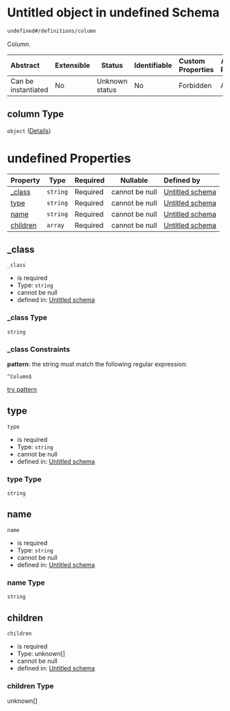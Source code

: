 # Untitled object in undefined Schema

```txt
undefined#/definitions/column
```

Column.


| Abstract            | Extensible | Status         | Identifiable | Custom Properties | Additional Properties | Access Restrictions | Defined In                                                              |
| :------------------ | ---------- | -------------- | ------------ | :---------------- | --------------------- | ------------------- | ----------------------------------------------------------------------- |
| Can be instantiated | No         | Unknown status | No           | Forbidden         | Allowed               | none                | [JTFSchema.schema.json\*](JTFSchema.schema.json "open original schema") |

## column Type

`object` ([Details](jtfschema-definitions-column.md))

# undefined Properties

| Property              | Type     | Required | Nullable       | Defined by                                                                                                                 |
| :-------------------- | -------- | -------- | -------------- | :------------------------------------------------------------------------------------------------------------------------- |
| [\_class](#_class)    | `string` | Required | cannot be null | [Untitled schema](jtfschema-definitions-column-properties-_class.md "undefined#/definitions/column/properties/\_class")    |
| [type](#type)         | `string` | Required | cannot be null | [Untitled schema](jtfschema-definitions-column-properties-type.md "undefined#/definitions/column/properties/type")         |
| [name](#name)         | `string` | Required | cannot be null | [Untitled schema](jtfschema-definitions-column-properties-name.md "undefined#/definitions/column/properties/name")         |
| [children](#children) | `array`  | Required | cannot be null | [Untitled schema](jtfschema-definitions-column-properties-children.md "undefined#/definitions/column/properties/children") |

## \_class




`_class`

-   is required
-   Type: `string`
-   cannot be null
-   defined in: [Untitled schema](jtfschema-definitions-column-properties-_class.md "undefined#/definitions/column/properties/\_class")

### \_class Type

`string`

### \_class Constraints

**pattern**: the string must match the following regular expression: 

```regexp
^Column$
```

[try pattern](https://regexr.com/?expression=%5EColumn%24 "try regular expression with regexr.com")

## type




`type`

-   is required
-   Type: `string`
-   cannot be null
-   defined in: [Untitled schema](jtfschema-definitions-column-properties-type.md "undefined#/definitions/column/properties/type")

### type Type

`string`

## name




`name`

-   is required
-   Type: `string`
-   cannot be null
-   defined in: [Untitled schema](jtfschema-definitions-column-properties-name.md "undefined#/definitions/column/properties/name")

### name Type

`string`

## children




`children`

-   is required
-   Type: unknown\[]
-   cannot be null
-   defined in: [Untitled schema](jtfschema-definitions-column-properties-children.md "undefined#/definitions/column/properties/children")

### children Type

unknown\[]

